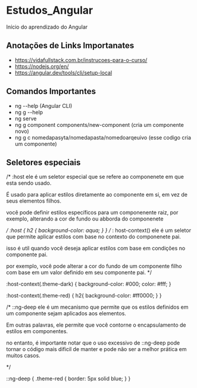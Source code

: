 # Estudos_Angular
 Início do aprendizado do Angular

## Anotações de Links Importanates
- https://vidafullstack.com.br/instrucoes-para-o-curso/
- https://nodejs.org/en/
- https://angular.dev/tools/cli/setup-local



## Comandos Importantes 

- ng --help  (Angular CLI)
- ng g --help
- ng serve
- ng g component components/new-component  (cria um componente novo)
- ng g c nomedapasyta/nomedapasta/nomedoarqeuivo (esse codigo cria um componente)

## Seletores especiais 

/* 
:host ele é um seletor especial que se refere ao componenete em que esta sendo usado.

É usado para aplicar estilos diretamente ao componente  em si, em vez de seus elementos filhos.

você pode definir estilos específicos para um componenente raiz,
por exemplo, alterando a cor de fundo ou abborda do componenete

*/
:host {
    h2 {
        background-color: aqua;
    }
}
/*
: host-context() ele é um seletor que permite aplicar estilos com base no contexto do componenete pai.

isso é util quando você deseja aplicar estilos com base em condições no componente pai.

por exemplo, você pode alterar a cor do fundo de um componente filho com base em um valor definido em seu componente pai.
*/

:host-context(.theme-dark) {
   background-color: #000;
   color: #fff;
}

:host-context(.theme-red) {
    h2{
        background-color: #ff0000;
    }
 }

/*
::ng-deep ele é um mecanismo que permite que os estilos definidos em um componente sejam aplicados aos elementos.

Em outras palavras, ele permite que você contorne o encapsulamento de estilos em componentes.

no entanto, é importante notar que o uso excessivo de ::ng-deep pode tornar o código mais dificil de manter e pode não ser a melhor prática em muitos casos. 

*/

::ng-deep {
    .theme-red {
        border: 5px solid blue;
    }
}


